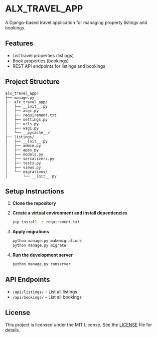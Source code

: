 # ALX_TRAVEL_APP

A Django-based travel application for managing property listings and bookings.

## Features

- List travel properties (listings)
- Book properties (bookings)
- REST API endpoints for listings and bookings

## Project Structure

```
alx_travel_app/
├── manage.py
├── alx_travel_app/
│   ├── __init__.py
│   ├── asgi.py
│   ├── requirement.txt
│   ├── settings.py
│   ├── urls.py
│   ├── wsgi.py
│   └── __pycache__/
├── listings/
│   ├── __init__.py
│   ├── admin.py
│   ├── apps.py
│   ├── models.py
│   ├── serializers.py
│   ├── tests.py
│   ├── views.py
│   └── migrations/
│       └── __init__.py
```

## Setup Instructions

1. **Clone the repository**

2. **Create a virtual environment and install dependencies**
   ```bash
   pip install -r requirement.txt
   ```

3. **Apply migrations**
   ```bash
   python manage.py makemigrations
   python manage.py migrate
   ```

4. **Run the development server**
   ```bash
   python manage.py runserver
   ```

## API Endpoints

- `/api/listings/` – List all listings
- `/api/bookings/` – List all bookings

## License

This project is licensed under the MIT License. See the [LICENSE](../LICENSE) file for details.
```